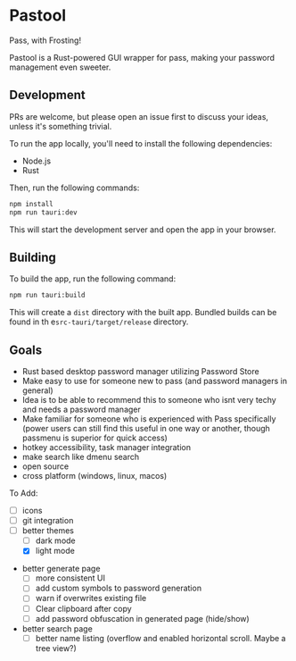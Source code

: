# Pastool

Pass, with Frosting!

Pastool is a Rust-powered GUI wrapper for pass, making your password management even sweeter.

## Development

PRs are welcome, but please open an issue first to discuss your ideas, unless it's something trivial.

To run the app locally, you'll need to install the following dependencies:

- Node.js
- Rust

Then, run the following commands:

```bash
npm install
npm run tauri:dev
```

This will start the development server and open the app in your browser.

## Building

To build the app, run the following command:

```bash
npm run tauri:build
```

This will create a `dist` directory with the built app. Bundled builds can be found in th e`src-tauri/target/release` directory.

## Goals

- Rust based desktop password manager utilizing Password Store
- Make easy to use for someone new to pass (and password managers in general)
- Idea is to be able to recommend this to someone who isnt very techy and needs a password manager
- Make familiar for someone who is experienced with Pass specifically (power users can still find this useful in one way or another, though passmenu is superior for quick access)
- hotkey accessibility, task manager integration
- make search like dmenu search
- open source
- cross platform (windows, linux, macos)

To Add:

- [ ] icons
- [ ] git integration
- [ ] better themes
  - [ ] dark mode
  - [x] light mode
- better generate page
  - [ ] more consistent UI
  - [ ] add custom symbols to password generation
  - [ ] warn if overwrites existing file
  - [ ] Clear clipboard after copy
  - [ ] add password obfuscation in generated page (hide/show)
- better search page
  - [ ] better name listing (overflow and enabled horizontal scroll. Maybe a tree view?)
